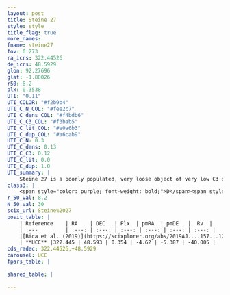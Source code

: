 ```yaml
---
layout: post
title: Steine 27
style: style
title_flag: true
more_names: 
fname: steine27
fov: 0.273
ra_icrs: 322.44526
de_icrs: 48.5929
glon: 92.27696
glat: -1.88026
r50: 8.2
plx: 0.3538
UTI: "0.11"
UTI_COLOR: "#f2b9b4"
UTI_C_N_COL: "#fee2c7"
UTI_C_dens_COL: "#f4bdb6"
UTI_C_C3_COL: "#f3bab5"
UTI_C_lit_COL: "#e0a6b3"
UTI_C_dup_COL: "#a6cab9"
UTI_C_N: 0.3
UTI_C_dens: 0.13
UTI_C_C3: 0.12
UTI_C_lit: 0.0
UTI_C_dup: 1.0
UTI_summary: |
    Steine 27 is a poorly populated, very loose object of very low C3 quality. It is rarely studied in the literature, with no articles listed in the last 6 years.
class3: |
    <span style="color: purple; font-weight: bold;">D</span><span style="color: red; font-weight: bold;">C</span>
r_50_val: 8.2
N_50_val: 30
scix_url: Steine%2027
posit_table: |
    | Reference    | RA    | DEC   | Plx  | pmRA  | pmDE   |  Rv  |
    | :---         | :---: | :---: | :---: | :---: | :---: | :---: |
    |[Bica et al. (2019)](https://scixplorer.org/abs/2019AJ....157...12B) | 322.399 | 48.629 | -- | -- | -- | -- |
    | **UCC** |322.445 | 48.593 | 0.354 | -4.62 | -5.387 | -40.005 | 
cds_radec: 322.44526,+48.5929
carousel: UCC
fpars_table: |
    
shared_table: |
    
---
```

